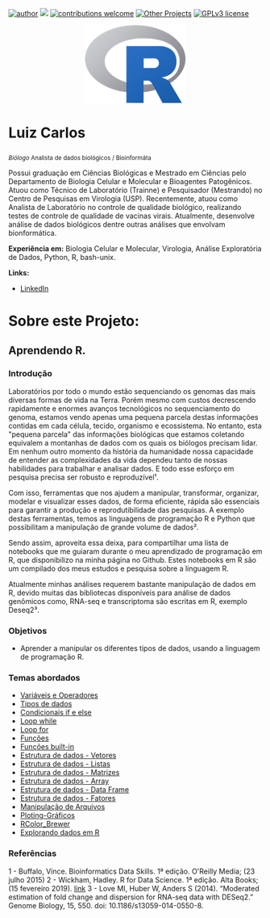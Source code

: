 [![author](https://img.shields.io/badge/author-Luiz_Carlos-blue.svg)](https://www.linkedin.com/in/luiz-carlos-vieira-4582797b/) [![](https://img.shields.io/badge/python-3.8+-yellow.svg)](https://www.python.org/downloads/release/python) [![contributions welcome](https://img.shields.io/badge/contributions-welcome-brightgreen.svg?style=flat)](https://github.com/ziul-bio/Aprendendo_R/issues) [![Other Projects](https://img.shields.io/badge/Others-Projects-red.svg?style=flat)](https://github.com/ziul-bio?tab=repositories) [![GPLv3 license](https://img.shields.io/badge/License-GPLv3-lightgrey.svg)](http://perso.crans.org/besson/LICENSE.html)

<p align="center">
  <img src="banner.png" >
</p>

# Luiz Carlos
<sub>*Biólogo* Analista de dados biológicos / Bioinformáta</sub>

Possui graduação em Ciências Biológicas e Mestrado em Ciências pelo Departamento de Biologia Celular e Molecular e Bioagentes Patogênicos.
Atuou como Técnico de Laboratório (Trainne) e Pesquisador (Mestrando) no Centro de Pesquisas em Virologia (USP).
Recentemente, atuou como Analista de Laboratório no controle de qualidade biológico, realizando testes de controle de qualidade de vacinas virais.
Atualmente, desenvolve análise de dados biológicos dentre outras análises que envolvam bionformática.

**Experiência em:** Biologia Celular e Molecular, Virologia, Análise Exploratória de Dados, Python, R, bash-unix.


**Links:**

* [LinkedIn](https://www.linkedin.com/in/luiz-carlos-vieira-4582797b/)


# Sobre este Projeto:

## Aprendendo R.


### Introdução

Laboratórios por todo o mundo estão sequenciando os genomas das mais diversas formas de vida na Terra. Porém mesmo com custos decrescendo rapidamente e enormes avanços tecnológicos no sequenciamento do genoma, estamos vendo apenas uma pequena parcela destas informações contidas em cada célula, tecido, organismo e ecossistema. No entanto, esta "pequena parcela" das informações biológicas que estamos coletando equivalem a montanhas de dados com os quais os biólogos precisam lidar. Em nenhum outro momento da história da humanidade nossa capacidade de entender as complexidades da vida dependeu tanto de nossas habilidades para trabalhar e analisar dados. E todo esse esforço em pesquisa precisa ser robusto e reproduzível¹.

Com isso, ferramentas que nos ajudem a manipular, transformar, organizar, modelar e visualizar esses dados, de forma eficiente, rápida são essenciais para garantir a produção e reprodutibilidade das pesquisas. A exemplo destas ferramentas, temos as linguagens de programação R e Python que possibilitam a manipulação de grande volume de dados². 

Sendo assim, aproveita essa deixa, para compartilhar uma lista de notebooks que me guiaram durante o meu aprendizado de programação em R, que disponibilizo na minha página no Github. Estes notebooks em R são um compilado dos meus estudos e pesquisa sobre a linguagem R.

Atualmente minhas análises requerem bastante manipulação de dados em R, devido muitas das bibliotecas disponíveis para análise de dados genômicos como, RNA-seq e transcriptoma são escritas em R, exemplo Deseq2³.




### Objetivos

* Aprender a manipular os diferentes tipos de dados, usando a linguagem de programação R.

### Temas abordados

* [Variáveis e Operadores](https://github.com/ziul-bio/Aprendendo_R/blob/main/01-Vari%C3%A1veis-e-Opera%C3%A7%C3%B5es.md)
* [Tipos de dados](https://github.com/ziul-bio/Aprendendo_R/blob/main/02-Tipos-de-dados.md)
* [Condicionais if e else](https://github.com/ziul-bio/Aprendendo_R/blob/main/03-Condicionais-If-e-Else.md)
* [Loop while](https://github.com/ziul-bio/Aprendendo_R/blob/main/04-Loop-While.md)
* [Loop for](https://github.com/ziul-bio/Aprendendo_R/blob/main/05-Loop-For.md)
* [Funções](https://github.com/ziul-bio/Aprendendo_R/blob/main/06.1-Fun%C3%A7%C3%B5es.md)
* [Funções built-in](https://github.com/ziul-bio/Aprendendo_R/blob/main/06.2-Fun%C3%A7%C3%B5es_built-in.md)
* [Estrutura de dados - Vetores](https://github.com/ziul-bio/Aprendendo_R/blob/main/07.1-Estrutura-de-dados---Vetores.md)
* [Estrutura de dados - Listas](https://github.com/ziul-bio/Aprendendo_R/blob/main/07.2-Estrutura-de-dados---Listas.md)
* [Estrutura de dados - Matrizes](https://github.com/ziul-bio/Aprendendo_R/blob/main/07.3-Estrutura-de-dados---Matrizes.md)
* [Estrutura de dados - Array](https://github.com/ziul-bio/Aprendendo_R/blob/main/07.4-Estrutura-de-dados---Arrays.md)
* [Estrutura de dados - Data Frame](https://github.com/ziul-bio/Aprendendo_R/blob/main/07.5-Estrutura-de-dados---DataFrame.md)
* [Estrutura de dados - Fatores](https://github.com/ziul-bio/Aprendendo_R/blob/main/07.6-Estrutura-de-dados---Fatores.md)
* [Manipulação de Arquivos](https://github.com/ziul-bio/Aprendendo_R/blob/main/08-Manipulando-arquivos.md)
* [Ploting-Gráficos](https://github.com/ziul-bio/Aprendendo_R/blob/main/09-Ploting_Graphs.md)
* [RColor_Brewer](https://github.com/ziul-bio/Aprendendo_R/blob/main/10-RColor_Brewer.md)
* [Explorando dados em R](https://github.com/ziul-bio/Aprendendo_R/blob/main/11-Explorando-dados-em-R.md)


### Referências
1 - Buffalo, Vince. Bioinformatics Data Skills. 1ª edição. O'Reilly Media; (23 julho 2015)
2 - Wickham, Hadley. R for Data Science. 1ª edição. Alta Books; (15 fevereiro 2019). [link](https://r4ds.had.co.nz/index.html)
3 - Love MI, Huber W, Anders S (2014). “Moderated estimation of fold change and dispersion for RNA-seq data with DESeq2.” Genome Biology, 15, 550. doi: 10.1186/s13059-014-0550-8.

